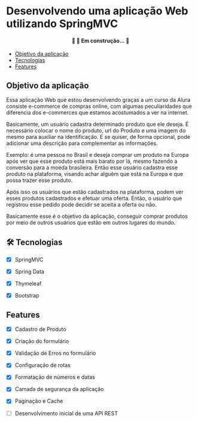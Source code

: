 # Desenvolvendo uma aplicação Web utilizando SpringMVC
<h4 align="center"> 
	🚧   🚀 Em construção...  🚧
</h4>

* [Objetivo da aplicação](#objetivo-da-aplicação)
* [Tecnologias](#tecnologias)
* [Features](#features)


## Objetivo da aplicação


Essa aplicação Web que estou desenvolvendo graças a um curso da Alura consiste e-commerce de compras online, com algumas peculiaridades que diferencia
dos e-commerces que estamos acostumados a ver na internet.

Basicamente, um usuário cadastra determinado produto que ele deseja.
É necessário colocar o nome do produto, url do Produto e uma imagem do mesmo para auxiliar na identificação. E se quiser,
de forma opcional, pode adicionar uma descrição para complementar as informações.

Exemplo: é uma pessoa no Brasil e deseja comprar um produto na Europa após ver que esse produto está mais
barato por lá, mesmo fazendo a conversão para a moeda brasileira. Então esse usuário cadastra esse produto na plataforma,
visando achar alguém que está na Europa e que possa trazer esse produto.

Após isso os usuários que estão cadastrados na plataforma, podem ver esses produtos cadastrados e efetuar uma oferta.
Então, o usuário que registrou esse pedido pode decidir se aceita a oferta ou não.

Basicamente esse é o objetivo da aplicação, conseguir comprar produtos por meio de outros usuários que estão em outros 
lugares do mundo.


## 🛠 Tecnologias

- [x] SpringMVC
- [x] Spring Data
- [x] Thymeleaf
- [x] Bootstrap


## Features

- [x] Cadastro de Produto
- [x] Criação do formulário
- [x] Validação de Erros no formulário
- [x] Configuração de rotas
- [x] Formatação de números e datas
- [x] Camada de segurança da aplicação
- [x] Paginação e Cache
- [ ] Desenvolvimento inicial de uma API REST













